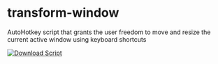 # transform-window
AutoHotkey script that grants the user freedom to move and resize the current active window using keyboard shortcuts

[![Download Script](https://img.shields.io/badge/Download-this-transform.ahk-brightgreen?style=for-the-badge)](https://raw.githubusercontent.com/gmf-uah/transform-window/main/transform.ahk)